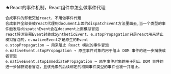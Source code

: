 ★React的事件机制，React组件中怎么做事件代理

    合成事件的卸载交给react，不用做事件代理
    合成事件全部会被react代理到document上面的dispatchEvent方法里面去,当一个类型的事件触发后dispatchEvent会在document上面模拟冒泡
    react将浏览器Event封装成SyntheticEvent，e.stopPropagation只是react用来禁止模拟冒泡的，e.nativeEvent才是原生的Event
    e.stopPropagation → 用来阻止 React 模拟的事件冒泡
    e.nativeEvent.stopPropagation → 原生事件对象的用于阻止 DOM 事件的进一步捕获或者冒泡
    e.nativeEvent.stopImmediatePropagation → 原生事件对象的用于阻止 DOM 事件的进一步捕获或者冒泡，且该元素的后续绑定的相同事件类型的事件也被一并阻止。